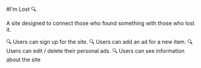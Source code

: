 #I'm Lost 🔍

A site designed to connect those who found something with those who lost it.

🔍 Users can sign up for the site.
🔍 Users can add an ad for a new item.
🔍 Users can edit / delete their personal ads.
🔍 Users can see information about the site

